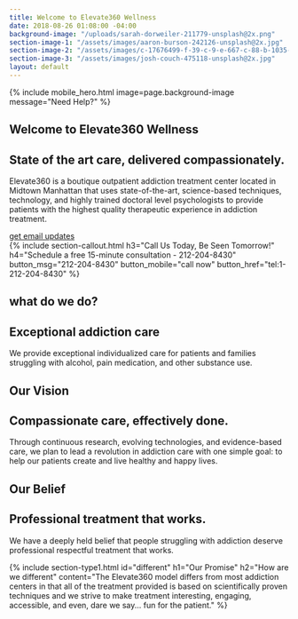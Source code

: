 ```yaml
---
title: Welcome to Elevate360 Wellness
date: 2018-08-26 01:08:00 -04:00
background-image: "/uploads/sarah-dorweiler-211779-unsplash@2x.png"
section-image-1: "/assets/images/aaron-burson-242126-unsplash@2x.jpg"
section-image-2: "/assets/images/c-17676499-f-39-c-9-e-667-c-88-b-1035-af-430-f-copy@2x.jpg"
section-image-3: "/assets/images/josh-couch-475118-unsplash@2x.jpg"
layout: default
---
```


{% include mobile_hero.html image=page.background-image message="Need Help?" %}

<section id="homepage_1" class="hero" style="background-image: url('{{ page.background-image }}')">
    <div class="section-content">
        <h1>Welcome to Elevate360 Wellness</h1>
        <h2>State of the art care, delivered compassionately.</h2>
        <p>
            Elevate360 is a boutique outpatient addiction treatment center located in Midtown Manhattan that uses state-of-the-art, science-based techniques, technology, and highly trained doctoral level psychologists to provide patients with the highest quality therapeutic experience in addiction treatment.
        </p>
        <a class="button rounded" href="/contact">get email updates</a>
    </div>
</section>
{% include section-callout.html
    h3="Call Us Today, Be Seen Tomorrow!"
    h4="Schedule a free 15-minute consultation - 212-204-8430"
    button_msg="212-204-8430"
    button_mobile="call now"
    button_href="tel:1-212-204-8430"
%}
<section class="home-section" id="what_we_do">
    <div class="section-text">
        <h1 class="small">what do we do?</h1>
        <h2>Exceptional addiction care</h2>
        <p>We provide exceptional individualized care for patients and families struggling with alcohol, pain medication, and other substance use.</p>
        <!-- <a class="learn-more">Learn More &#x2192;</a> -->
    </div>
    <div class="section-image" style="background-image: url('{{ page.section-image-1 }}')">
    </div>
</section>
<section class="home-section" id="our_vision">
    <div class="section-image" style="background-image: url('{{ page.section-image-2 }}')"></div>
    <div class="section-text">
        <h1 class="small">Our Vision</h1>
        <h2>Compassionate care, effectively done.</h2>
        <p>Through continuous research, evolving technologies, and evidence-based care, we plan to lead a revolution in addiction care with one simple goal: to help our patients create and live healthy and happy lives.</p>
        <!-- <a class="learn-more">Learn More &#x2192;</a> -->
    </div>
</section>
<section class="home-section" id="our_belief">
    <div class="section-text">
        <h1 class="small">Our Belief</h1>
        <h2>Professional treatment that works.</h2>
        <p>We have a deeply held belief that people struggling with addiction deserve professional respectful treatment that works.</p>
        <!-- <a class="learn-more">Learn More &#x2192;</a> -->
    </div>
    <div class="section-image" style="background-image: url('{{ page.section-image-3 }}')"></div>
</section>

{% include section-type1.html
    id="different"
    h1="Our Promise"
    h2="How are we different"
    content="The Elevate360 model differs from most addiction centers in that all of the treatment provided is based on scientifically proven techniques and we strive to make treatment interesting, engaging, accessible, and even, dare we say... fun for the patient."
%}

